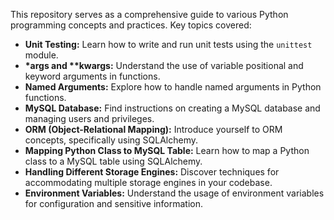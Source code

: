 This repository serves as a comprehensive guide to various Python programming concepts and practices.
Key topics covered:
- **Unit Testing:** Learn how to write and run unit tests using the `unittest` module.
- **\*args and \*\*kwargs:** Understand the use of variable positional and keyword arguments in functions.
- **Named Arguments:** Explore how to handle named arguments in Python functions.
- **MySQL Database:** Find instructions on creating a MySQL database and managing users and privileges.
- **ORM (Object-Relational Mapping):** Introduce yourself to ORM concepts, specifically using SQLAlchemy.
- **Mapping Python Class to MySQL Table:** Learn how to map a Python class to a MySQL table using SQLAlchemy.
- **Handling Different Storage Engines:** Discover techniques for accommodating multiple storage engines in your codebase.
- **Environment Variables:** Understand the usage of environment variables for configuration and sensitive information.


